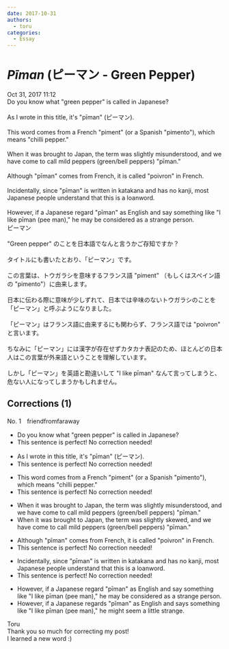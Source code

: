 ```yaml
---
date: 2017-10-31
authors:
  - toru
categories:
  - Essay
---
```


<h1 id="subject_show"><strong><em>Pīman</strong></em> (ピーマン - Green Pepper)</h1>
<div class="date">Oct 31, 2017 11:12</div>
<div id="post"><div id="body_show_ori">
Do you know what "green pepper" is called in Japanese?<br/><br/>As I wrote in this title, it's "pīman" (ピーマン).<br/><br/>This word comes from a French "piment" (or a Spanish "pimento"), which means "chilli pepper."<br/><br/>When it was brought to Japan, the term was slightly misunderstood, and we have come to call mild peppers (green/bell peppers) "pīman."<br/><br/>Although "pīman" comes from French, it is called "poivron" in French.<br/><br/>Incidentally, since "pīman" is written in katakana and has no kanji, most Japanese people understand that this is a loanword.<br/><br/>However, if a Japanese regard "pīman" as English and say something like "I like pīman (pee man)," he may be considered as a strange person.
</div></div>

<!-- more -->

<div id="post_ja"><div id="body_show_mo">
ピーマン<br/><br/>"Green pepper" のことを日本語でなんと言うかご存知ですか？<br/><br/>タイトルにも書いたとおり、「ピーマン」です。<br/><br/>この言葉は、トウガラシを意味するフランス語 "piment" （もしくはスペイン語の "pimento"）に由来します。<br/><br/>日本に伝わる際に意味が少しずれて、日本では辛味のないトウガラシのことを「ピーマン」と呼ぶようになりました。<br/><br/>「ピーマン」はフランス語に由来するにも関わらず、フランス語では "poivron" と言います。<br/><br/>ちなみに「ピーマン」には漢字が存在せずカタカナ表記のため、ほとんどの日本人はこの言葉が外来語ということを理解しています。<br/><br/>しかし「ピーマン」を英語と勘違いして "I like pīman" なんて言ってしまうと、危ない人になってしまうかもしれません。
</div></div>

## Corrections (1)
<div id="block"><div class="first_name"> No. 1　<span class="just_name">friendfromfaraway</span></div><div id="block2">
<ul class="correction_field">
<li class="incorrect">Do you know what "green pepper" is called in Japanese?</li>
<li class="corrected perfect">This sentence is perfect! No correction needed!</li>
</ul>
<ul class="correction_field">
<li class="incorrect">As I wrote in this title, it's "pīman" (ピーマン).</li>
<li class="corrected perfect">This sentence is perfect! No correction needed!</li>
</ul>
<ul class="correction_field">
<li class="incorrect">This word comes from a French "piment" (or a Spanish "pimento"), which means "chilli pepper."</li>
<li class="corrected perfect">This sentence is perfect! No correction needed!</li>
</ul>
<ul class="correction_field">
<li class="incorrect">When it was brought to Japan, the term was slightly misunderstood, and we have come to call mild peppers (green/bell peppers) "pīman."</li>
<li class="corrected correct">
When it was brought to Japan, the term was slightly <span class="f_blue">skewed</span>, and we have come to call mild peppers (green/bell peppers) "pīman."
</li>
</ul>
<ul class="correction_field">
<li class="incorrect">Although "pīman" comes from French, it is called "poivron" in French.</li>
<li class="corrected perfect">This sentence is perfect! No correction needed!</li>
</ul>
<ul class="correction_field">
<li class="incorrect">Incidentally, since "pīman" is written in katakana and has no kanji, most Japanese people understand that this is a loanword.</li>
<li class="corrected perfect">This sentence is perfect! No correction needed!</li>
</ul>
<ul class="correction_field">
<li class="incorrect">However, if a Japanese regard "pīman" as English and say something like "I like pīman (pee man)," he may be considered as a strange person.</li>
<li class="corrected correct">
However, if a Japanese regard<span class="f_blue">s</span> "pīman" as English and say<span class="f_blue">s </span>something like "I like pīman (pee man)," <span class="f_blue">he might seem a little</span> strange.
</li>
</ul>
</div><div class="name"><span class="just_name">Toru</span><br>
Thank you so much for correcting my post!<br/>I learned a new word :)
</div>
</div>

